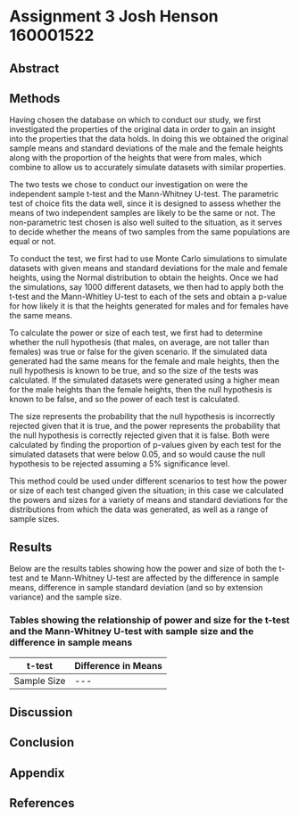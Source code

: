 # Assignment 3 Josh Henson 160001522

## Abstract

## Methods
Having chosen the database on which to conduct our study, we first investigated the properties of the original data in order to gain an insight into the properties that the data holds. In doing this we obtained the original sample means and standard deviations of the male and the female heights along with the proportion of the heights that were from males, which combine to allow us to accurately simulate datasets with similar properties.

The two tests we chose to conduct our investigation on were the independent sample t-test and the Mann-Whitney U-test. The parametric test of choice fits the data well, since it is designed to assess whether the means of two independent samples are likely to be the same or not. The non-parametric test chosen is also well suited to the situation, as it serves to decide whether the means of two samples from the same populations are equal or not.

To conduct the test, we first had to use Monte Carlo simulations to simulate datasets with given means and standard deviations for the male and female heights, using the Normal distribution to obtain the heights. Once we had the simulations, say 1000 different datasets, we then had to apply both the t-test and the Mann-Whitley U-test to each of the sets and obtain a p-value for how likely it is that the heights generated for males and for females have the same means.

To calculate the power or size of each test, we first had to determine whether the null hypothesis (that males, on average, are not taller than females) was true or false for the given scenario. If the simulated data generated had the same means for the female and male heights, then the null hypothesis is known to be true, and so the size of the tests was calculated. If the simulated datasets were generated using a higher mean for the male heights than the female heights, then the null hypothesis is known to be false, and so the power of each test is calculated.

The size represents the probability that the null hypothesis is incorrectly rejected given that it is true, and the power represents the probability that the null hypothesis is correctly rejected given that it is false. Both were calculated by finding the proportion of p-values given by each test for the simulated datasets that were below 0.05, and so would cause the null hypothesis to be rejected assuming a 5% significance level.

This method could be used under different scenarios to test how the power or size of each test changed given the situation; in this case we calculated the powers and sizes for a variety of means and standard deviations for the distributions from which the data was generated, as well as a range of sample sizes.

## Results
Below are the results tables showing how the power and size of both the t-test and te Mann-Whitney U-test are affected by the difference in sample means, difference in sample standard deviation (and so by extension variance) and the sample size.

### Tables showing the relationship of power and size for the t-test and the Mann-Whitney U-test with sample size and the difference in sample means

| t-test | Difference in Means |
| ------ | ---- |
| Sample Size | --- |


## Discussion

## Conclusion

## Appendix

## References
